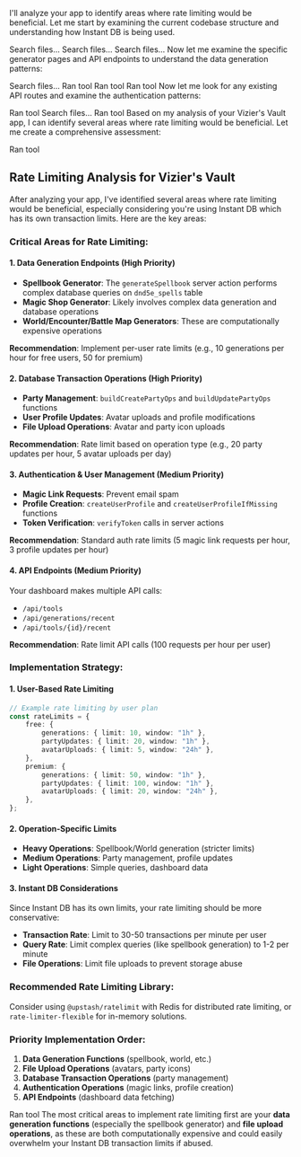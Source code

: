 <!-- @format -->

I'll analyze your app to identify areas where rate limiting would be beneficial. Let me start by examining the current codebase structure and understanding how Instant DB is being used.

Search files...
Search files...
Search files...
Now let me examine the specific generator pages and API endpoints to understand the data generation patterns:

Search files...
Ran tool
Ran tool
Ran tool
Now let me look for any existing API routes and examine the authentication patterns:

Ran tool
Search files...
Ran tool
Based on my analysis of your Vizier's Vault app, I can identify several areas where rate limiting would be beneficial. Let me create a comprehensive assessment:

Ran tool

## Rate Limiting Analysis for Vizier's Vault

After analyzing your app, I've identified several areas where rate limiting would be beneficial, especially considering you're using Instant DB which has its own transaction limits. Here are the key areas:

### **Critical Areas for Rate Limiting:**

#### 1. **Data Generation Endpoints** (High Priority)

-   **Spellbook Generator**: The `generateSpellbook` server action performs complex database queries on `dnd5e_spells` table
-   **Magic Shop Generator**: Likely involves complex data generation and database operations
-   **World/Encounter/Battle Map Generators**: These are computationally expensive operations

**Recommendation**: Implement per-user rate limits (e.g., 10 generations per hour for free users, 50 for premium)

#### 2. **Database Transaction Operations** (High Priority)

-   **Party Management**: `buildCreatePartyOps` and `buildUpdatePartyOps` functions
-   **User Profile Updates**: Avatar uploads and profile modifications
-   **File Upload Operations**: Avatar and party icon uploads

**Recommendation**: Rate limit based on operation type (e.g., 20 party updates per hour, 5 avatar uploads per day)

#### 3. **Authentication & User Management** (Medium Priority)

-   **Magic Link Requests**: Prevent email spam
-   **Profile Creation**: `createUserProfile` and `createUserProfileIfMissing` functions
-   **Token Verification**: `verifyToken` calls in server actions

**Recommendation**: Standard auth rate limits (5 magic link requests per hour, 3 profile updates per hour)

#### 4. **API Endpoints** (Medium Priority)

Your dashboard makes multiple API calls:

-   `/api/tools`
-   `/api/generations/recent`
-   `/api/tools/{id}/recent`

**Recommendation**: Rate limit API calls (100 requests per hour per user)

### **Implementation Strategy:**

#### **1. User-Based Rate Limiting**

```typescript
// Example rate limiting by user plan
const rateLimits = {
    free: {
        generations: { limit: 10, window: "1h" },
        partyUpdates: { limit: 20, window: "1h" },
        avatarUploads: { limit: 5, window: "24h" },
    },
    premium: {
        generations: { limit: 50, window: "1h" },
        partyUpdates: { limit: 100, window: "1h" },
        avatarUploads: { limit: 20, window: "24h" },
    },
};
```

#### **2. Operation-Specific Limits**

-   **Heavy Operations**: Spellbook/World generation (stricter limits)
-   **Medium Operations**: Party management, profile updates
-   **Light Operations**: Simple queries, dashboard data

#### **3. Instant DB Considerations**

Since Instant DB has its own limits, your rate limiting should be more conservative:

-   **Transaction Rate**: Limit to 30-50 transactions per minute per user
-   **Query Rate**: Limit complex queries (like spellbook generation) to 1-2 per minute
-   **File Operations**: Limit file uploads to prevent storage abuse

### **Recommended Rate Limiting Library:**

Consider using `@upstash/ratelimit` with Redis for distributed rate limiting, or `rate-limiter-flexible` for in-memory solutions.

### **Priority Implementation Order:**

1. **Data Generation Functions** (spellbook, world, etc.)
2. **File Upload Operations** (avatars, party icons)
3. **Database Transaction Operations** (party management)
4. **Authentication Operations** (magic links, profile creation)
5. **API Endpoints** (dashboard data fetching)

Ran tool
The most critical areas to implement rate limiting first are your **data generation functions** (especially the spellbook generator) and **file upload operations**, as these are both computationally expensive and could easily overwhelm your Instant DB transaction limits if abused.
